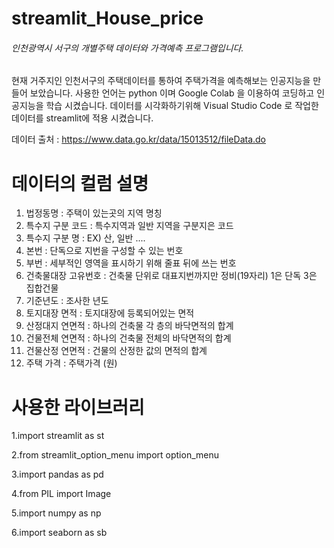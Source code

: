 streamlit_House_price
=============
###### 인천광역시 서구의 개별주택 데이터와 가격예측 프로그램입니다.

현재 거주지인 인천서구의 주택데이터를 통하여 주택가격을 예측해보는 인공지능을 만들어 보았습니다.
사용한 언어는 python 이며 Google Colab 을 이용하여 코딩하고 인공지능을 학습 시켰습니다.
데이터를 시각화하기위해 Visual Studio Code 로 작업한 데이터를 streamlit에 적용 시켰습니다.


데이터 출처 : https://www.data.go.kr/data/15013512/fileData.do

데이터의 컬럼 설명
=============

1. 법정동명  :  주택이 있는곳의 지역 명칭
2. 특수지 구분 코드 : 특수지역과 일반 지역을 구분지은 코드
3. 특수지 구분 명 : EX) 산, 일반 ....
4. 본번 : 단독으로 지번을 구성할 수 있는 번호
5. 부번 : 세부적인 영역을 표시하기 위해 줄표 뒤에 쓰는 번호
6. 건축물대장 고유번호 : 건축물 단위로 대표지번까지만 정비(19자리) 1은 단독 3은 집합건물 
7. 기준년도 : 조사한 년도
8. 토지대장 면적 : 토지대장에 등록되어있는 면적 
9. 산정대지 연면적 : 하나의 건축물 각 층의 바닥면적의 합계
10. 건물전체 연면적 : 하나의 건축물 전체의 바닥면적의 합계
11. 건물산정 연면적 : 건물의 산정한 값의 면적의 합계
12. 주택 가격  : 주택가격  (원)


사용한 라이브러리 
=============

1.import streamlit as st

2.from streamlit_option_menu import option_menu

3.import pandas as pd

4.from PIL import Image

5.import numpy as np

6.import seaborn as sb




